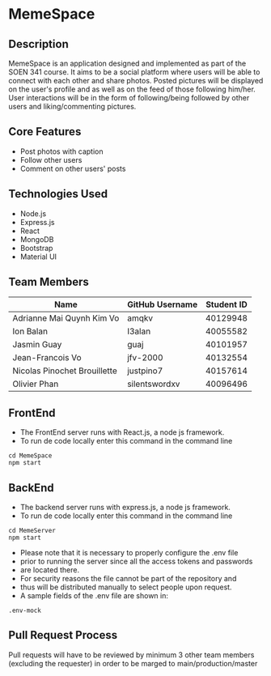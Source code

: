 # MemeSpace

## Description
MemeSpace is an application designed and implemented as part of the SOEN 341 course. It aims to be a social platform where users will be able to connect with each other and share photos. Posted pictures will be displayed on the user's profile and as well as on the feed of those following him/her. User interactions will be in the form of following/being followed by other users and liking/commenting pictures. 

## Core Features
* Post photos with caption
* Follow other users
* Comment on other users' posts

## Technologies Used
* Node.js
* Express.js
* React
* MongoDB
* Bootstrap
* Material UI

## Team Members
| Name | GitHub Username | Student ID |
| --------------- | --------------- | --------------- |
| Adrianne Mai Quynh Kim Vo | amqkv | 40129948 |
| Ion Balan | I3alan | 40055582 |
| Jasmin Guay | guaj | 40101957 |
| Jean-Francois Vo | jfv-2000 | 40132554 |
| Nicolas Pinochet Brouillette | justpino7 | 40157614 |
| Olivier Phan | silentswordxv | 40096496 |   

## FrontEnd
* The FrontEnd server runs with React.js, a node js framework.
* To run de code locally enter this command in the command line
```
cd MemeSpace
npm start
```


## BackEnd
* The backend server runs with express.js, a node js framework.
* To run de code locally enter this command in the command line
```
cd MemeServer
npm start
```

* Please note that it is necessary to properly configure the .env file
* prior to running the server since all the access tokens and passwords
* are located there. 
* For security reasons the file cannot be part of the repository and 
* thus will be distributed manually to select people upon request.
* A sample fields of the .env file are shown in:
```
.env-mock
```

## Pull Request Process
Pull requests will have to be reviewed by minimum 3 other team members (excluding the requester) in order to be marged to main/production/master
